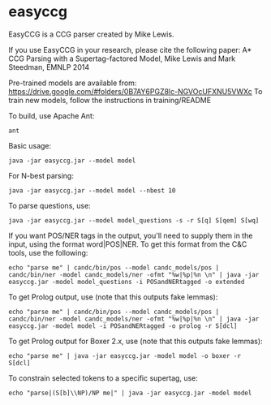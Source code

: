 easyccg
=======

EasyCCG is a CCG parser created by Mike Lewis.

If you use EasyCCG in your research, please cite the following paper: A* CCG Parsing with a Supertag-factored Model, Mike Lewis and Mark Steedman, EMNLP 2014

Pre-trained models are available from: https://drive.google.com/#folders/0B7AY6PGZ8lc-NGVOcUFXNU5VWXc
To train new models, follow the instructions in training/README

To build, use Apache Ant:

    ant

Basic usage:

    java -jar easyccg.jar --model model

For N-best parsing:

    java -jar easyccg.jar --model model --nbest 10

To parse questions, use:

    java -jar easyccg.jar --model model_questions -s -r S[q] S[qem] S[wq]

If you want POS/NER tags in the output, you'll need to supply them in the input, using the format word|POS|NER. To get this format from the C&C tools, use the following:

    echo "parse me" | candc/bin/pos --model candc_models/pos | candc/bin/ner -model candc_models/ner -ofmt "%w|%p|%n \n" | java -jar easyccg.jar -model model_questions -i POSandNERtagged -o extended

To get Prolog output, use (note that this outputs fake lemmas):

    echo "parse me" | candc/bin/pos --model candc_models/pos | candc/bin/ner -model candc_models/ner -ofmt "%w|%p|%n \n" | java -jar easyccg.jar -model model -i POSandNERtagged -o prolog -r S[dcl]

To get Prolog output for Boxer 2.x, use (note that this outputs fake lemmas):

    echo "parse me" | java -jar easyccg.jar -model model -o boxer -r S[dcl]

To constrain selected tokens to a specific supertag, use:

    echo "parse|(S[b]\\NP)/NP me|" | java -jar easyccg.jar -model model

